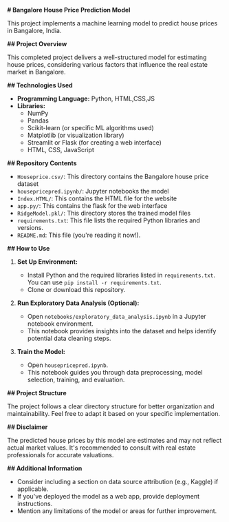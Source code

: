 **# Bangalore House Price Prediction Model**

This project implements a machine learning model to predict house prices in Bangalore, India. 

**## Project Overview**

This completed project delivers a well-structured model for estimating house prices, considering various factors that influence the real estate market in Bangalore.

**## Technologies Used**

* **Programming Language:** Python, HTML,CSS,JS
* **Libraries:**
    * NumPy
    * Pandas
    * Scikit-learn (or specific ML algorithms used)
    * Matplotlib (or visualization library)
    * Streamlit or Flask (for creating a web interface)
    * HTML, CSS, JavaScript

**## Repository Contents**

* `Houseprice.csv/`: This directory contains the Bangalore house price dataset
* `housepricepred.ipynb/`: Jupyter notebooks the model
* `Index.HTML/`: This contains the HTML file for the website
* `app.py/`: This contains the flask for the web interface
* `RidgeModel.pkl/`: This directory stores the trained model files
* `requirements.txt`: This file lists the required Python libraries and versions.
* `README.md`: This file (you're reading it now!).

**## How to Use**

1. **Set Up Environment:**
   * Install Python and the required libraries listed in `requirements.txt`. You can use `pip install -r requirements.txt`.
   * Clone or download this repository.

2. **Run Exploratory Data Analysis (Optional):**
   * Open `notebooks/exploratory_data_analysis.ipynb` in a Jupyter notebook environment.
   * This notebook provides insights into the dataset and helps identify potential data cleaning steps.

3. **Train the Model:**
   * Open `housepricepred.ipynb`.
   * This notebook guides you through data preprocessing, model selection, training, and evaluation.

**## Project Structure**

The project follows a clear directory structure for better organization and maintainability. Feel free to adapt it based on your specific implementation.

**## Disclaimer**

The predicted house prices by this model are estimates and may not reflect actual market values. It's recommended to consult with real estate professionals for accurate valuations.

**## Additional Information**

* Consider including a section on data source attribution (e.g., Kaggle) if applicable.
* If you've deployed the model as a web app, provide deployment instructions.
* Mention any limitations of the model or areas for further improvement.
